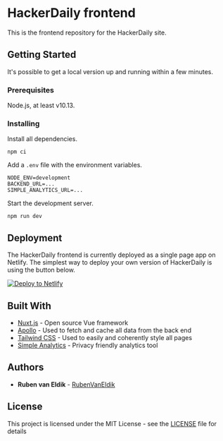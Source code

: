 # HackerDaily frontend

This is the frontend repository for the HackerDaily site.


## Getting Started

It's possible to get a local version up and running within a few minutes.


### Prerequisites

Node.js, at least v10.13.


### Installing

Install all dependencies.

```
npm ci
```

Add a `.env` file with the environment variables.

```
NODE_ENV=development
BACKEND_URL=...
SIMPLE_ANALYTICS_URL=...
```

Start the development server.

```
npm run dev
```


## Deployment

The HackerDaily frontend is currently deployed as a single page app on Netlify. The simplest way to deploy your own version of HackerDaily is using the button below.

[![Deploy to Netlify](https://www.netlify.com/img/deploy/button.svg)](https://app.netlify.com/start/deploy?repository=https://github.com/RubenVanEldik/hackerdaily-frontend)


## Built With

* [Nuxt.js](https://nuxtjs.org/) - Open source Vue framework
* [Apollo](https://apollo.vuejs.org/) - Used to fetch and cache all data from the back end
* [Tailwind CSS](https://tailwindcss.com/) - Used to easily and coherently style all pages
* [Simple Analytics](https://referral.simpleanalytics.com/hackerdaily) - Privacy friendly analytics tool


## Authors

* **Ruben van Eldik** - [RubenVanEldik](https://github.com/RubenVanEldik)


## License

This project is licensed under the MIT License - see the [LICENSE](LICENSE) file for details
